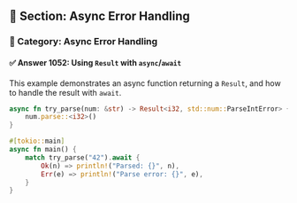 ## 📘 Section: Async Error Handling
### 🔹 Category: Async Error Handling
#### ✅ Answer 1052: Using `Result` with `async`/`await`

This example demonstrates an async function returning a `Result`, and how to handle the result with `await`.

```rust
async fn try_parse(num: &str) -> Result<i32, std::num::ParseIntError> {
    num.parse::<i32>()
}

#[tokio::main]
async fn main() {
    match try_parse("42").await {
        Ok(n) => println!("Parsed: {}", n),
        Err(e) => println!("Parse error: {}", e),
    }
}
```
